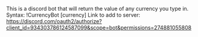 This is a discord bot that will return the value of any currency you type in. 
Syntax: !CurrencyBot [currency] 
Link to add to server: https://discord.com/oauth2/authorize?client_id=934303786124587099&scope=bot&permissions=274881055808
